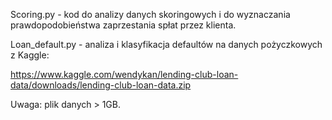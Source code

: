 Scoring.py - kod do analizy danych skoringowych i do wyznaczania prawdopodobieństwa zaprzestania spłat przez klienta.

Loan_default.py - analiza i klasyfikacja defaultów na danych pożyczkowych z Kaggle:

https://www.kaggle.com/wendykan/lending-club-loan-data/downloads/lending-club-loan-data.zip

Uwaga: plik danych > 1GB.
